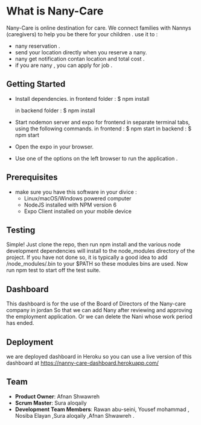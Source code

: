 
# What is Nany-Care

Nany-Care is online destination for care. We connect families with Nannys (caregivers) to help you be there for your children .
use it to :
   - nany reservation .
   - send your location directly when you reserve a nany.
   - nany get notification contan location and total cost .
   - if you are nany , you can apply for job .

## Getting Started
- Install dependencies.
   in frontend folder :
   $ npm install 

   in backend folder :
   $ npm install

- Start nodemon server and expo for frontend in separate terminal tabs, using the following commands.
   in frontend :
   $ npm start
   in backend :
   $ npm start

- Open the expo in your browser.
- Use one of the options on the left browser to run the application .

## Prerequisites
 -  make sure you have this software in your divice :
    - Linux/macOS/Windows powered computer
    - NodeJS installed with NPM version 6
    - Expo Client installed on your mobile device


## Testing
Simple! Just clone the repo, then run npm install and the various node development dependencies will install to the node_modules directory of the project.
If you have not done so, it is typically a good idea to add /node_modules/.bin to your $PATH so these modules bins are used.
Now run npm test to start off the test suite.

## Dashboard 
This dashboard is for the use of the Board of Directors of the Nany-care company in jordan 
So that we can add Nany after reviewing and approving the employment application.
Or we can delete the Nani whose work period has ended.

## Deployment
we are deployed dashboard in Heroku so you can use a live version of this dashboard at  https://nanny-care-dashboard.herokuapp.com/

## Team

- **Product Owner**: Afnan Shwawreh
- **Scrum Master**: Sura aloqaily
- **Development Team Members**: Rawan abu-seini, Yousef mohammad , Nosiba Elayan ,Sura aloqaily ,Afnan Shwawreh .
